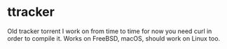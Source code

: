 # ttracker
Old tracker torrent I work on from time to time
for now you need curl in order to compile it.
Works on FreeBSD, macOS, should work on Linux too.
